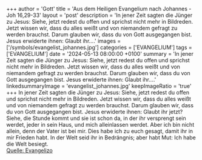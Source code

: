 +++
author = 'Gott'
title = 'Aus dem Heiligen Evangelium nach Johannes - Joh 16,29-33'
layout = 'post'
description = 'In jener Zeit sagten die Jünger zu Jesus: Siehe, jetzt redest du offen und sprichst nicht mehr in Bildreden. Jetzt wissen wir, dass du alles weißt und von niemandem gefragt zu werden brauchst. Darum glauben wir, dass du von Gott ausgegangen bist. Jesus erwiderte ihnen: Glaubt ihr....'
images = ['/symbols/evangelist_johannes.jpg']
categories = ['EVANGELIUM']
tags = ['EVANGELIUM']
date = '2024-05-13 08:00:00 +0100'
summary = 'In jener Zeit sagten die Jünger zu Jesus: Siehe, jetzt redest du offen und sprichst nicht mehr in Bildreden. Jetzt wissen wir, dass du alles weißt und von niemandem gefragt zu werden brauchst. Darum glauben wir, dass du von Gott ausgegangen bist. Jesus erwiderte ihnen: Glaubt ihr....'
linkedsummaryImage = 'evangelist_johannes.jpg'
keepImageRatio = 'true'
+++
In jener Zeit sagten die Jünger zu Jesus: Siehe, jetzt redest du offen und sprichst nicht mehr in Bildreden.
Jetzt wissen wir, dass du alles weißt und von niemandem gefragt zu werden brauchst. Darum glauben wir, dass du von Gott ausgegangen bist.
Jesus erwiderte ihnen: Glaubt ihr jetzt?
Siehe, die Stunde kommt und sie ist schon da, in der ihr versprengt sein werdet, jeder in sein Haus, und mich alleinlassen werdet.<!--more--> Aber ich bin nicht allein, denn der Vater ist bei mir.
Dies habe ich zu euch gesagt, damit ihr in mir Frieden habt. In der Welt seid ihr in Bedrängnis; aber habt Mut: Ich habe die Welt besiegt.<br> [Quelle: Evangelizo](https://evangeliumtagfuertag.org/DE/gospel)